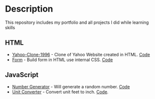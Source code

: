 # Description
This repository includes my portfolio and all projects I did while learning skills


## HTML
- [Yahoo-Clone-1996](https://rohini-ranjanr.github.io/yahoo-clone-1996/yahoo_home.html) - Clone of Yahoo Website created in HTML. [Code](https://github.com/rohini-ranjanR/rohini-ranjanR.github.io/blob/main/yahoo-clone-1996/yahoo_home.html)
- [Form](https://rohini-ranjanr.github.io/form/form.html) - Build form in HTML use internal CSS. [Code](https://github.com/rohini-ranjanR/rohini-ranjanR.github.io/blob/main/form/form.html)


## JavaScript
- [Number Generator](https://rohini-ranjanr.github.io/Javascript%20Project/number%20generator/home.html) - Will generate a random number. [Code](https://github.com/rohini-ranjanR/rohini-ranjanR.github.io/blob/main/Javascript%20Project/number%20generator/home.html)
- [Unit Converter](https://rohini-ranjanr.github.io/Javascript%20Project/unit%20converter/home.html) - Convert unit feet to inch. [Code](https://github.com/rohini-ranjanR/rohini-ranjanR.github.io/tree/main/Javascript%20Project/unit%20converter).
